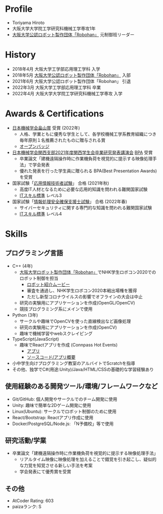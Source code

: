 # Profile
- Toriyama Hiroto
- 大阪大学大学院工学研究科機械工学専攻1年
- [大阪大学公認ロボット製作団体「Robohan」](https://www.robohan.net/) 元制御班リーダー

# History
- 2018年4月 大阪大学工学部応用理工学科 入学
- 2018年5月 [大阪大学公認ロボット製作団体「Robohan」](https://www.robohan.net/) 入部
- 2021年6月 大阪大学公認ロボット製作団体「Robohan」 引退
- 2022年3月 大阪大学工学部応用理工学科 卒業
- 2022年4月 大阪大学大学院工学研究科機械工学専攻 入学

# Awards & Certifications
- [日本機械学会畠山賞](https://www.jsme.or.jp/event_project/award/hatakeyama-award/) 受賞 (2022年)
  - 人格、学業ともに優秀な学生として、各学校機械工学系教育組織につき毎年原則１名推薦されたものに贈与される賞
  - [オープンバッジ](https://nlp.netlearning.co.jp/ns/portal/openbadge/public/assertions/detail/Vm9tdS93QSs2KzhReXBkR3BaV3RmQT09)
- [日本機械学会関西支部2021年度関西学生会卒業研究発表講演会](https://confit.atlas.jp/guide/event/ksconf2022/top) [BPA](https://jsmekansai.org/Event/sotsu_index.html) 受賞
  - 卒業論文「建機遠隔操作時に作業機負荷を視覚的に提示する映像処理手法」で学会発表
  - 優れた発表を行った学生員に贈られる BPA(Best Presentation Awards) を受賞
- 国家試験「[応用情報技術者試験](https://www.jitec.ipa.go.jp/1_11seido/ap.html)」 合格 (2021年秋)
  - 高度IT人材となるために必要な応用的知識を問われる難関国家試験
  - [ITスキル標準](https://www.ipa.go.jp/jinzai/itss/itss7.html) レベル3
- 国家試験「[情報処理安全確保支援士試験](https://www.jitec.ipa.go.jp/1_11seido/sc.html)」 合格 (2022年春)
  - サイバーセキュリティに関する専門的な知識を問われる難関国家試験
  - [ITスキル標準](https://www.ipa.go.jp/jinzai/itss/itss7.html) レベル4

# Skills
## プログラミング言語
* C++ (4年)
  * [大阪大学ロボット製作団体「Robohan」](https://www.robohan.net/)でNHK学生ロボコン2020でのロボット制御を担当
    * [ロボット紹介ムービー](https://www.youtube.com/watch?v=4n95GRP0i1E)
    * 審査を通過し、NHK学生ロボコン2020本戦出場権を獲得
    * ただし新型コロナウイルスの影響でオフラインの大会は中止
  * 研究の実験用にアプリケーションを作成(OpenGL/OpenCV)
  * 競技プログラミング系にメインで使用
* Python (3年)
  * サークルや趣味でOpenCVを使った直線検出など画像処理
  * 研究の実験用にアプリケーションを作成(OpenCV)
  * 趣味で機械学習やwebスクレイピング
* TypeScript(JavaScript)
  * 趣味でReactアプリを作成 (Connpass Hot Events)
    * [アプリ](https://shima-usa.net/connpass-events/)
    * [ソースコード/アプリ概要](https://github.com/hiroto-toriyama/connpass-events)
* 小中学生向けプログラミング教室のアルバイトでScratchを指導
* その他、独学でC#(用途:Unity)/Java/HTML/CSSの基礎的な学習経験あり

## 使用経験のある開発ツール/環境/フレームワークなど
* Git/GitHub: 個人開発やサークルでのチーム開発に使用
* Unity: 趣味で簡単な2Dゲーム開発に使用
* Linux(Ubuntu): サークルでロボット制御のために使用
* React/Bootstrap: Reactアプリ作成に使用
* Docker/PostgreSQL/Node.js: 「N予備校」等で使用

## 研究活動/学業
* 卒業論文「建機遠隔操作時に作業機負荷を視覚的に提示する映像処理手法」
  * リアルタイム映像に映像処理を加えることで錯覚を引き起こし、疑似的な力覚を知覚させる新しい手法を考案
  * 学会発表にて優秀賞を受賞

## その他
* AtCoder Rating: 603
* paizaランク: S

